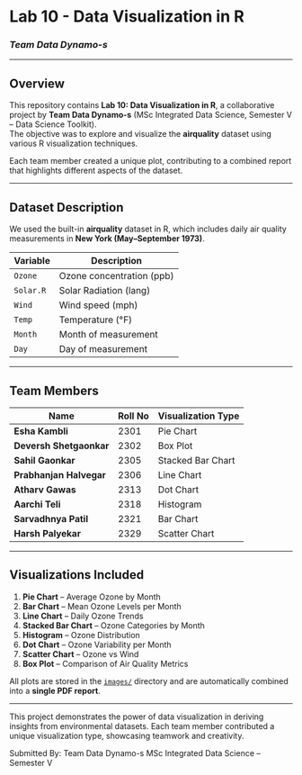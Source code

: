 # Lab 10 - Data Visualization in R  
### *Team Data Dynamo-s*

---

##  Overview

This repository contains **Lab 10: Data Visualization in R**, a collaborative project by **Team Data Dynamo-s** (MSc Integrated Data Science, Semester V – Data Science Toolkit).  
The objective was to explore and visualize the **airquality** dataset using various R visualization techniques.

Each team member created a unique plot, contributing to a combined report that highlights different aspects of the dataset.

---

##  Dataset Description

We used the built-in **airquality** dataset in R, which includes daily air quality measurements in **New York (May–September 1973)**.

| Variable | Description |
|-----------|-------------|
| `Ozone`   | Ozone concentration (ppb) |
| `Solar.R` | Solar Radiation (lang) |
| `Wind`    | Wind speed (mph) |
| `Temp`    | Temperature (°F) |
| `Month`   | Month of measurement |
| `Day`     | Day of measurement |

---

##  Team Members

| Name | Roll No | Visualization Type |
|------|----------|--------------------|
| **Esha Kambli** | 2301 | Pie Chart |
| **Deversh Shetgaonkar** | 2302 | Box Plot |
| **Sahil Gaonkar** | 2305 | Stacked Bar Chart |
| **Prabhanjan Halvegar** | 2306 | Line Chart |
| **Atharv Gawas** | 2313 | Dot Chart |
| **Aarchi Teli** | 2318 | Histogram |
| **Sarvadhnya Patil** | 2321 | Bar Chart |
| **Harsh Palyekar** | 2329 | Scatter Chart |

---

##  Visualizations Included

1. **Pie Chart** – Average Ozone by Month  
2. **Bar Chart** – Mean Ozone Levels per Month  
3. **Line Chart** – Daily Ozone Trends  
4. **Stacked Bar Chart** – Ozone Categories by Month  
5. **Histogram** – Ozone Distribution  
6. **Dot Chart** – Ozone Variability per Month  
7. **Scatter Chart** – Ozone vs Wind  
8. **Box Plot** – Comparison of Air Quality Metrics  

All plots are stored in the [`images/`](images) directory and are automatically combined into a **single PDF report**.

---


This project demonstrates the power of data visualization in deriving insights from environmental datasets.
Each team member contributed a unique visualization type, showcasing teamwork and creativity.

Submitted By:
Team Data Dynamo-s
MSc Integrated Data Science – Semester V

